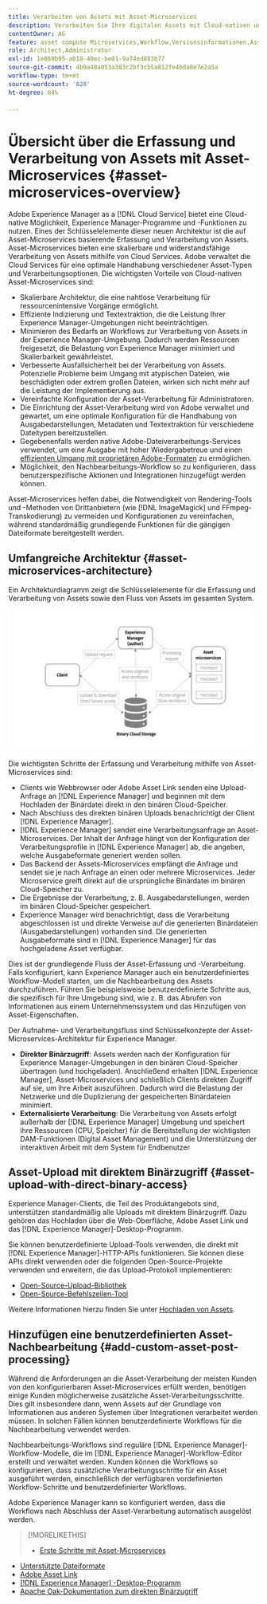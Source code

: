```yaml
---
title: Verarbeiten von Assets mit Asset-Microservices
description: Verarbeiten Sie Ihre digitalen Assets mit Cloud-nativen und skalierbaren Microservices für die Asset-Verarbeitung.
contentOwner: AG
feature: asset compute Microservices,Workflow,Versionsinformationen,Asset-Verarbeitung
role: Architect,Administrator
exl-id: 1e069b95-a018-40ec-be01-9a74ed883b77
source-git-commit: 4b9a48a053a383c2bf3cb5a812fe4bda8e7e2a5a
workflow-type: tm+mt
source-wordcount: '828'
ht-degree: 84%

---
```


# Übersicht über die Erfassung und Verarbeitung von Assets mit Asset-Microservices {#asset-microservices-overview}

Adobe Experience Manager as a [!DNL Cloud Service] bietet eine Cloud-native Möglichkeit, Experience Manager-Programme und -Funktionen zu nutzen. Eines der Schlüsselelemente dieser neuen Architektur ist die auf Asset-Microservices basierende Erfassung und Verarbeitung von Assets. Asset-Microservices bieten eine skalierbare und widerstandsfähige Verarbeitung von Assets mithilfe von Cloud Services. Adobe verwaltet die Cloud Services für eine optimale Handhabung verschiedener Asset-Typen und Verarbeitungsoptionen. Die wichtigsten Vorteile von Cloud-nativen Asset-Microservices sind:

* Skalierbare Architektur, die eine nahtlose Verarbeitung für ressourcenintensive Vorgänge ermöglicht.
* Effiziente Indizierung und Textextraktion, die die Leistung Ihrer Experience Manager-Umgebungen nicht beeinträchtigen.
* Minimieren des Bedarfs an Workflows zur Verarbeitung von Assets in der Experience Manager-Umgebung. Dadurch werden Ressourcen freigesetzt, die Belastung von Experience Manager minimiert und Skalierbarkeit gewährleistet.
* Verbesserte Ausfallsicherheit bei der Verarbeitung von Assets. Potenzielle Probleme beim Umgang mit atypischen Dateien, wie beschädigten oder extrem großen Dateien, wirken sich nicht mehr auf die Leistung der Implementierung aus.
* Vereinfachte Konfiguration der Asset-Verarbeitung für Administratoren.
* Die Einrichtung der Asset-Verarbeitung wird von Adobe verwaltet und gewartet, um eine optimale Konfiguration für die Handhabung von Ausgabedarstellungen, Metadaten und Textextraktion für verschiedene Dateitypen bereitzustellen.
* Gegebenenfalls werden native Adobe-Dateiverarbeitungs-Services verwendet, um eine Ausgabe mit hoher Wiedergabetreue und einen [effizienten Umgang mit proprietären Adobe-Formaten](file-format-support.md) zu ermöglichen.
* Möglichkeit, den Nachbearbeitungs-Workflow so zu konfigurieren, dass benutzerspezifische Aktionen und Integrationen hinzugefügt werden können.

Asset-Microservices helfen dabei, die Notwendigkeit von Rendering-Tools und -Methoden von Drittanbietern (wie [!DNL ImageMagick] und FFmpeg-Transkodierung) zu vermeiden und Konfigurationen zu vereinfachen, während standardmäßig grundlegende Funktionen für die gängigen Dateiformate bereitgestellt werden.

## Umfangreiche Architektur {#asset-microservices-architecture}

Ein Architekturdiagramm zeigt die Schlüsselelemente für die Erfassung und Verarbeitung von Assets sowie den Fluss von Assets im gesamten System.

<!-- Proposed DRAFT diagram for asset microservices overview - see section "Asset processing - high-level diagram" in the PPTX deck

https://adobe-my.sharepoint.com/personal/gklebus_adobe_com/_layouts/15/guestaccess.aspx?guestaccesstoken=jexDC5ZnepXSt6dTPciH66TzckS1BPEfdaZuSgHugL8%3D&docid=2_1ec37f0bd4cc74354b4f481cd420e07fc&rev=1&e=CdgElS
-->

![Erfassung und Verarbeitung von Assets mit Asset-Microservices](assets/asset-microservices-overview.png "Erfassung und Verarbeitung von Assets mit Asset-Microservices")

Die wichtigsten Schritte der Erfassung und Verarbeitung mithilfe von Asset-Microservices sind:

* Clients wie Webbrowser oder Adobe Asset Link senden eine Upload-Anfrage an [!DNL Experience Manager] und beginnen mit dem Hochladen der Binärdatei direkt in den binären Cloud-Speicher.
* Nach Abschluss des direkten binären Uploads benachrichtigt der Client [!DNL Experience Manager].
* [!DNL Experience Manager] sendet eine Verarbeitungsanfrage an Asset-Microservices. Der Inhalt der Anfrage hängt von der Konfiguration der Verarbeitungsprofile in [!DNL Experience Manager] ab, die angeben, welche Ausgabeformate generiert werden sollen.
* Das Backend der Assets-Microservices empfängt die Anfrage und sendet sie je nach Anfrage an einen oder mehrere Microservices. Jeder Microservice greift direkt auf die ursprüngliche Binärdatei im binären Cloud-Speicher zu.
* Die Ergebnisse der Verarbeitung, z. B. Ausgabedarstellungen, werden im binären Cloud-Speicher gespeichert.
* Experience Manager wird benachrichtigt, dass die Verarbeitung abgeschlossen ist und direkte Verweise auf die generierten Binärdateien (Ausgabedarstellungen) vorhanden sind. Die generierten Ausgabeformate sind in [!DNL Experience Manager] für das hochgeladene Asset verfügbar.

Dies ist der grundlegende Fluss der Asset-Erfassung und -Verarbeitung. Falls konfiguriert, kann Experience Manager auch ein benutzerdefiniertes Workflow-Modell starten, um die Nachbearbeitung des Assets durchzuführen. Führen Sie beispielsweise benutzerdefinierte Schritte aus, die spezifisch für Ihre Umgebung sind, wie z. B. das Abrufen von Informationen aus einem Unternehmenssystem und das Hinzufügen von Asset-Eigenschaften.

Der Aufnahme- und Verarbeitungsfluss sind Schlüsselkonzepte der Asset-Microservices-Architektur für Experience Manager.

* **Direkter Binärzugriff**: Assets werden nach der Konfiguration für Experience Manager-Umgebungen in den binären Cloud-Speicher übertragen (und hochgeladen). Anschließend erhalten [!DNL Experience Manager], Asset-Microservices und schließlich Clients direkten Zugriff auf sie, um ihre Arbeit auszuführen. Dadurch wird die Belastung der Netzwerke und die Duplizierung der gespeicherten Binärdateien minimiert.
* **Externalisierte Verarbeitung**: Die Verarbeitung von Assets erfolgt außerhalb der  [!DNL Experience Manager] Umgebung und speichert ihre Ressourcen (CPU, Speicher) für die Bereitstellung der wichtigsten DAM-Funktionen (Digital Asset Management) und die Unterstützung der interaktiven Arbeit mit dem System für Endbenutzer

## Asset-Upload mit direktem Binärzugriff {#asset-upload-with-direct-binary-access}

Experience Manager-Clients, die Teil des Produktangebots sind, unterstützen standardmäßig alle Uploads mit direktem Binärzugriff. Dazu gehören das Hochladen über die Web-Oberfläche, Adobe Asset Link und das [!DNL Experience Manager]-Desktop-Programm.

Sie können benutzerdefinierte Upload-Tools verwenden, die direkt mit [!DNL Experience Manager]-HTTP-APIs funktionieren. Sie können diese APIs direkt verwenden oder die folgenden Open-Source-Projekte verwenden und erweitern, die das Upload-Protokoll implementieren:

* [Open-Source-Upload-Bibliothek](https://github.com/adobe/aem-upload)
* [Open-Source-Befehlszeilen-Tool](https://github.com/adobe/aio-cli-plugin-aem)

Weitere Informationen hierzu finden Sie unter [Hochladen von Assets](add-assets.md).

## Hinzufügen eine benutzerdefinierten Asset-Nachbearbeitung {#add-custom-asset-post-processing}

Während die Anforderungen an die Asset-Verarbeitung der meisten Kunden von den konfigurierbaren Asset-Microservices erfüllt werden, benötigen einige Kunden möglicherweise zusätzliche Asset-Verarbeitungsschritte. Dies gilt insbesondere dann, wenn Assets auf der Grundlage von Informationen aus anderen Systemen über Integrationen verarbeitet werden müssen. In solchen Fällen können benutzerdefinierte Workflows für die Nachbearbeitung verwendet werden.

Nachbearbeitungs-Workflows sind reguläre [!DNL Experience Manager]-Workflow-Modelle, die im [!DNL Experience Manager]-Workflow-Editor erstellt und verwaltet werden. Kunden können die Workflows so konfigurieren, dass zusätzliche Verarbeitungsschritte für ein Asset ausgeführt werden, einschließlich der verfügbaren vordefinierten Workflow-Schritte und benutzerdefinierter Workflows.

Adobe Experience Manager kann so konfiguriert werden, dass die Workflows nach Abschluss der Asset-Verarbeitung automatisch ausgelöst werden.

<!-- TBD asgupta, Engg: Create some asset-microservices-data-flow-diagram.
-->

>[!MORELIKETHIS]
>
>* [Erste Schritte mit Asset-Microservices](asset-microservices-configure-and-use.md)
* [Unterstützte Dateiformate](file-format-support.md)
* [Adobe Asset Link](https://helpx.adobe.com/de/enterprise/using/adobe-asset-link.html)
* [[!DNL Experience Manager] -Desktop-Programm](https://experienceleague.adobe.com/docs/experience-manager-desktop-app/using/introduction.html?lang=de)
* [Apache Oak-Dokumentation zum direkten Binärzugriff](https://jackrabbit.apache.org/oak/docs/features/direct-binary-access.html)

